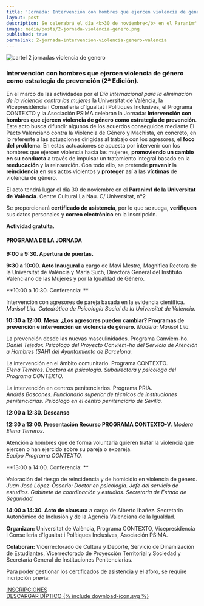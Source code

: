 ```yaml
---
title: 'Jornada: Intervención con hombres que ejercen violencia de género como estrategia de prevención (2ª Edición)'
layout: post
description: Se celerabrá el día <b>30 de noviembre</b> en el Paranimf de la Universitat de València bajo el marco de las actividades por el <em>Día Internacional para la eliminación de la violencia contra las mujeres</em>.
image: media/posts/2-jornada-violencia-genero.png
published: true
permalink: 2-jornada-intervencion-violencia-genero-valencia
---
```


![cartel 2 jornadas violencia de genero]({{site.baseurl}}/media/posts/2-jornada-violencia-genero.png)

### Intervención con hombres que ejercen violencia de género como estrategia de prevención (2ª Edición).

En el marco de las actividades por el _Día Internacional para la eliminación de la violencia contra las mujeres_ la Universitat de València, la Vicepresidència i Conselleria d'Igualtat i Polítiques Inclusives, el Programa CONTEXTO y la Asociación PSIMA celebran la Jornada: **Intervención con hombres que ejercen** **violencia de género** **como estrategia de** **prevención**. Este acto busca difundir algunos de los acuerdos conseguidos mediante El Pacto Valenciano contra la Violencia de Género y Machista, en concreto, en lo referente a las actuaciones dirigidas al trabajo con los agresores, el **foco del problema**. En estas actuaciones se apuesta por intervenir con los hombres que ejercen violencia hacia las mujeres, **promoviendo un cambio en su conducta** a través de impulsar un tratamiento integral basado en la **reeducación** y la reinserción. Con todo ello, se pretende **prevenir** la **reincidencia** en sus actos violentos y **proteger** así a las **víctimas** de violencia de género.

El acto tendrá lugar el día 30 de noviembre en el **Paranimf de la Universitat de València**. Centre Cultural La Nau. C/ Universitat, nº2

Se proporcionará **certificado de asistencia**, por lo que se ruega, **verifiquen** sus datos personales y **correo electrónico** en la inscripción.

**Actividad gratuita.**

#### PROGRAMA DE LA JORNADA

**9:00 a 9:30. Apertura de puertas.**

**9:30 a 10:00. Acto Inaugural** a cargo de Mavi Mestre, Magnifica Rectora de la Universitat de València y María Such, Directora General del Instituto Valenciano de las Mujeres y por la Igualdad de Género.

**10:00 a 10:30. Conferencia: **

Intervención con agresores de pareja basada en la evidencia científica. <br />
_Marisol Lila. Catedrática de Psicología Social de la Universitat de València._

**10:30 a 12:00. Mesa: ¿Los agresores pueden cambiar? Programas de prevención e intervención en violencia de género.** _Modera: Marisol Lila._

La prevención desde las nuevas masculinidades. Programa Canviem-ho. <br />
_Daniel Tejedor. Psicólogo del Proyecto Canviem-ho del Servicio de Atención a Hombres (SAH) del Ayuntamiento de Barcelona._

La intervención en el ámbito comunitario. Programa CONTEXTO.<br />
_Elena Terreros. Doctora en psicología. Subdirectora y psicóloga del Programa CONTEXTO._

La intervención en centros penitenciarios. Programa PRIA.<br />
_Andrés Bascones. Funcionario superior de técnicos de instituciones penitenciarias. Psicólogo en el centro penitenciario de Sevilla._

**12:00 a 12:30. Descanso**

**12:30 a 13:00. Presentación Recurso PROGRAMA CONTEXTO-V.** _Modera Elena Terreros._

Atención a hombres que de forma voluntaria quieren tratar la violencia que ejercen o han ejercido sobre su pareja o expareja.<br />
_Equipo Programa CONTEXTO._

**13:00 a 14:00. Conferencia: **

Valoración del riesgo de reincidencia y de homicidio en violencia de género.<br />
_Juan José López-Ossorio: Doctor en psicología. Jefe del servicio de estudios. Gabinete de coordinación y estudios. Secretaría de Estado de Seguridad._

**14:00 a 14:30. Acto de clausura** a cargo de Alberto Ibañez. Secretario Autonómico de Inclusión y de la Agencia Valenciana de la Igualdad.

**Organizan:** Universitat de València, Programa CONTEXTO, Vicepresidència i Conselleria d'Igualtat i Polítiques Inclusives, Asociación PSIMA.

**Colaboran:** Vicerrectorado de Cultura y Deporte, Servicio de Dinamización de Estudiantes, Vicerrectorado de Proyección Territorial y Sociedad y Secretaría General de Instituciones Penitenciarias.

Para poder gestionar los certificados de asistencia y el aforo, se require incripción previa:

<div class="margin-xl textAlign-center">
  <a href="https://www.eventbrite.es/e/registro-intervencion-con-hombres-que-ejercen-violencia-de-genero-como-estrategia-de-prevencion-2a-edicion-52446209023" class="Button Button--primary Button--lg fontSize-lg">INSCRIPCIONES</a>
</div>

<div class="margin-xl textAlign-center">
  <a href="{{site.baseurl}}/media/posts/diptico-2-jornadas-intervencion-violencia-genero.pdf" class="Button Button--outlinePrimary Button--withIcon" download>
    <span class="Button-text marginRight-sm">DESCARGAR DÍPTICO</span>
    <span class="Button-icon">{% include download-icon.svg %}</span>
  </a>
</div>
